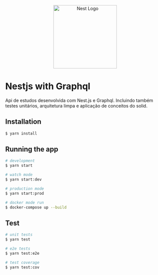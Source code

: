 <p align="center">
  <a href="http://nestjs.com/" target="blank"><img src="https://nestjs.com/img/logo-small.svg" width="200" alt="Nest Logo" /></a>
</p>

# Nestjs with Graphql

Api de estudos desenvolvida com Nest.js e Graphql. Incluindo também testes unitários, arquitetura limpa e aplicação de conceitos do solid.

## Installation

```bash
$ yarn install
```

## Running the app

```bash
# development
$ yarn start

# watch mode
$ yarn start:dev

# production mode
$ yarn start:prod

# docker mode run
$ docker-compose up --build
```

## Test

```bash
# unit tests
$ yarn test

# e2e tests
$ yarn test:e2e

# test coverage
$ yarn test:cov
```
